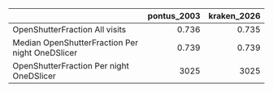 |                                                 |   pontus_2003 |   kraken_2026 |
|:------------------------------------------------|--------------:|--------------:|
| OpenShutterFraction All visits                  |         0.736 |         0.735 |
| Median OpenShutterFraction Per night OneDSlicer |         0.739 |         0.739 |
| OpenShutterFraction Per night OneDSlicer        |      3025     |      3025     |
